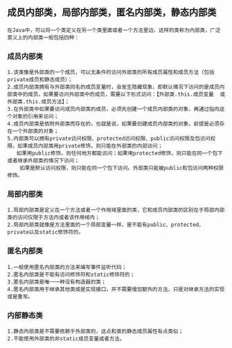 ## 成员内部类，局部内部类，匿名内部类，静态内部类
    在Java中，可以将一个类定义在另一个类里面或者一个方法里边，这样的类称为内部类，广泛意义上的内部类一般包括四种：
### 成员内部类 
    1.该类像是外部类的一个成员，可以无条件的访问外部类的所有成员属性和成员方法（包括private成员和静态成员）；
    2.成员内部类拥有与外部类同名的成员变量时，会发生隐藏现象，即默认情况下访问的是成员内部类中的成员。如果要访问外部类中的成员，需要以下形式访问：【外部类.this.成员变量  或  外部类.this.成员方法】；
    3.在外部类中如果要访问成员内部类的成员，必须先创建一个成员内部类的对象，再通过指向这个对象的引用来访问；
    4.成员内部类是依附外部类而存在的，也就是说，如果要创建成员内部类的对象，前提是必须存在一个外部类的对象；
    5.内部类可以拥有private访问权限、protected访问权限、public访问权限及包访问权限。如果成员内部类用private修饰，则只能在外部类的内部访问；
       如果用public修饰，则任何地方都能访问；如果用protected修饰，则只能在同一个包下或者继承外部类的情况下访问；
        如果是默认访问权限，则只能在同一个包下访问。外部类只能被public和包访问两种权限修饰。
### 局部内部类
    1.局部内部类是定义在一个方法或者一个作用域里面的类，它和成员内部类的区别在于局部内部类的访问仅限于方法内或者该作用域内；
    2.局部内部类就像是方法里面的一个局部变量一样，是不能有public、protected、private以及static修饰符的。
### 匿名内部类
    1.一般使用匿名内部类的方法来编写事件监听代码；
    2.匿名内部类是不能有访问修饰符和static修饰符的；
    3.匿名内部类是唯一一种没有构造器的类；
    4.匿名内部类用于继承其他类或是实现接口，并不需要增加额外的方法，只是对继承方法的实现或是重写。
### 内部静态类
    1.静态内部类是不需要依赖于外部类的，这点和类的静态成员属性有点类似；
    2.不能使用外部类的非static成员变量或者方法。